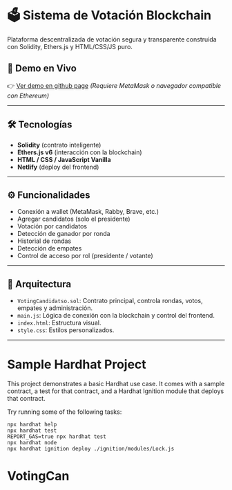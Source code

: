  # 🗳️ Sistema de Votación Blockchain

Plataforma descentralizada de votación segura y transparente construida con Solidity, Ethers.js y HTML/CSS/JS puro.

## 🚀 Demo en Vivo

👉 [Ver demo en github page](https://sig0xkami.github.io/-Proyecto-Sistema-de-Votaci-n-Blockchain/) *(Requiere MetaMask o navegador compatible con Ethereum)*


---

## 🛠️ Tecnologías

- **Solidity** (contrato inteligente)
- **Ethers.js v6** (interacción con la blockchain)
- **HTML / CSS / JavaScript Vanilla**
- **Netlify** (deploy del frontend)

---

## ⚙️ Funcionalidades

- Conexión a wallet (MetaMask, Rabby, Brave, etc.)
- Agregar candidatos (solo el presidente)
- Votación por candidatos
- Detección de ganador por ronda
- Historial de rondas
- Detección de empates
- Control de acceso por rol (presidente / votante)

---

## 🧠 Arquitectura

- `VotingCandidatso.sol`: Contrato principal, controla rondas, votos, empates y administración.
- `main.js`: Lógica de conexión con la blockchain y control del frontend.
- `index.html`: Estructura visual.
- `style.css`: Estilos personalizados.

---


# Sample Hardhat Project

This project demonstrates a basic Hardhat use case. It comes with a sample contract, a test for that contract, and a Hardhat Ignition module that deploys that contract.

Try running some of the following tasks:

```shell
npx hardhat help
npx hardhat test
REPORT_GAS=true npx hardhat test
npx hardhat node
npx hardhat ignition deploy ./ignition/modules/Lock.js
```
# VotingCan

